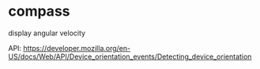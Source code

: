 # compass

display angular velocity

API: <https://developer.mozilla.org/en-US/docs/Web/API/Device_orientation_events/Detecting_device_orientation>
